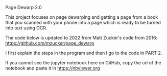 Page Dewarp 2.0

This project focuses on page dewarping and getting a page from a book that you scanned with your phone into a page which is ready to be turned into text using OCR.

The code below is updated to 2022 from Matt Zucker's code from 2016: https://github.com/mzucker/page_dewarp

I first explain the steps in the program and then I go to the code in PART 2.

If you cannot see the jupyter notebook here on GitHub, copy the url of the notebook and paste it in https://nbviewer.org
